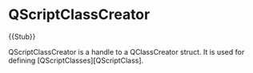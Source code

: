 # QScriptClassCreator

{{Stub}}

QScriptClassCreator is a handle to a QClassCreator struct. It is used for defining [QScriptClasses][QScriptClass].